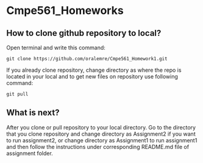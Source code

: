# Cmpe561_Homeworks

## How to clone github repository to local?

Open terminal and write this command:

    git clone https://github.com/oralemre/Cmpe561_Homework1.git
    
If you already clone repository, change directory as where the repo is located in your local and to get new files on repository use following command:

    git pull

## What is next?

  After you clone or pull repository to your local directory. Go to the directory that you clone repository and change directory as Assignment2 if you want to run assignment2, or change directory as Assignment1 to run assignment1 and then follow the instructions under corresponding README.md file of assignment folder. 
